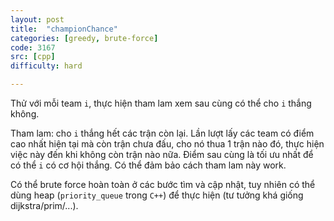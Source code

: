 ```yaml
---
layout: post
title:  "championChance"
categories: [greedy, brute-force]
code: 3167
src: [cpp]
difficulty: hard

---
```


Thử với mỗi team `i`, thực hiện tham lam xem sau cùng có thể cho `i` thắng không.

Tham lam: cho `i` thắng hết các trận còn lại. Lần lượt lấy các team có điểm cao nhất hiện tại mà còn trận chưa đấu, cho nó thua 1 trận nào đó, thực hiện việc này đến khi không còn trận nào nữa. Điểm sau cùng là tối ưu nhất để có thể `i` có cơ hội thắng. Có thể đảm bảo cách tham lam này work.

Có thể brute force hoàn toàn ở các bước tìm và cập nhật, tuy nhiên có thể dùng heap (`priority_queue` trong `C++`) để thực hiện (tư tưởng khá giống dijkstra/prim/...).
